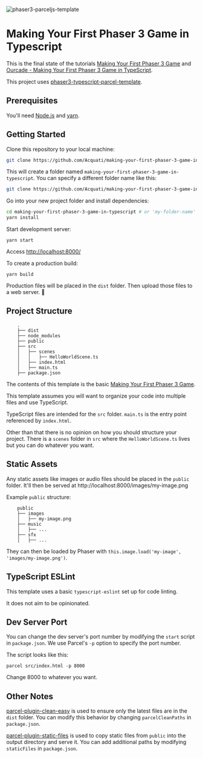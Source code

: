 ![phaser3-parceljs-template](https://user-images.githubusercontent.com/2236153/71606463-37a0da80-2b2e-11ea-9b5f-5d26ccc84f91.png)

# Making Your First Phaser 3 Game in Typescript

This is the final state of the tutorials [Making Your First Phaser 3 Game](http://phaser.io/tutorials/making-your-first-phaser-3-game/part1) and [Ourcade - Making Your First Phaser 3 Game in TypeScript](https://www.youtube.com/watch?v=Pq75oRBjtzs&list=PLumYWZ2t7CRvLU1E-n6VDiOdfEeRQSXPE&index=1).

This project uses [phaser3-typescript-parcel-template](https://github.com/ourcade/phaser3-typescript-parcel-template).

## Prerequisites

You'll need [Node.js](https://nodejs.org/en/) and [yarn](https://yarnpkg.com/).

## Getting Started

Clone this repository to your local machine:

```bash
git clone https://github.com/Acquati/making-your-first-phaser-3-game-in-typescript.git
```

This will create a folder named `making-your-first-phaser-3-game-in-typescript`. You can specify a different folder name like this:

```bash
git clone https://github.com/Acquati/making-your-first-phaser-3-game-in-typescript.git my-folder-name
```

Go into your new project folder and install dependencies:

```bash
cd making-your-first-phaser-3-game-in-typescript # or 'my-folder-name'
yarn install
```

Start development server:

```
yarn start
```

Access [http://localhost:8000/](http://localhost:8000/)

To create a production build:

```
yarn build
```

Production files will be placed in the `dist` folder. Then upload those files to a web server. 🎉

## Project Structure

```
    .
    ├── dist
    ├── node_modules
    ├── public
    ├── src
    │   ├── scenes
    │   │   ├── HelloWorldScene.ts
    │   ├── index.html
    │   ├── main.ts
    ├── package.json
```

The contents of this template is the basic [Making Your First Phaser 3 Game](http://phaser.io/tutorials/making-your-first-phaser-3-game/part1).

This template assumes you will want to organize your code into multiple files and use TypeScript.

TypeScript files are intended for the `src` folder. `main.ts` is the entry point referenced by `index.html`.

Other than that there is no opinion on how you should structure your project. There is a `scenes` folder in `src` where the `HelloWorldScene.ts` lives but you can do whatever you want.

## Static Assets

Any static assets like images or audio files should be placed in the `public` folder. It'll then be served at http://localhost:8000/images/my-image.png

Example `public` structure:

```
    public
    ├── images
    │   ├── my-image.png
    ├── music
    │   ├── ...
    ├── sfx
    │   ├── ...
```

They can then be loaded by Phaser with `this.image.load('my-image', 'images/my-image.png')`.

## TypeScript ESLint

This template uses a basic `typescript-eslint` set up for code linting.

It does not aim to be opinionated.

## Dev Server Port

You can change the dev server's port number by modifying the `start` script in `package.json`. We use Parcel's `-p` option to specify the port number.

The script looks like this:

```
parcel src/index.html -p 8000
```

Change 8000 to whatever you want.

## Other Notes

[parcel-plugin-clean-easy](https://github.com/lifuzhao100/parcel-plugin-clean-easy) is used to ensure only the latest files are in the `dist` folder. You can modify this behavior by changing `parcelCleanPaths` in `package.json`.

[parcel-plugin-static-files](https://github.com/elwin013/parcel-plugin-static-files-copy#readme) is used to copy static files from `public` into the output directory and serve it. You can add additional paths by modifying `staticFiles` in `package.json`.

